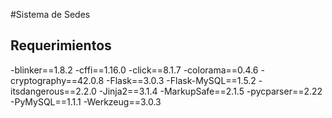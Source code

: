 #Sistema de Sedes
## Requerimientos
-blinker==1.8.2
-cffi==1.16.0
-click==8.1.7
-colorama==0.4.6
-cryptography==42.0.8
-Flask==3.0.3
-Flask-MySQL==1.5.2
-itsdangerous==2.2.0
-Jinja2==3.1.4
-MarkupSafe==2.1.5
-pycparser==2.22
-PyMySQL==1.1.1
-Werkzeug==3.0.3
